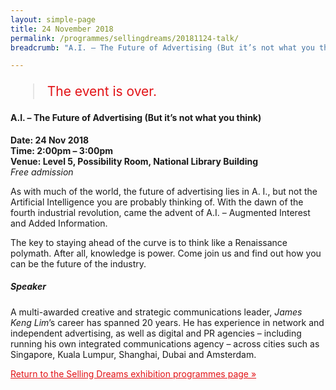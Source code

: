 ```yaml
---
layout: simple-page
title: 24 November 2018
permalink: /programmes/sellingdreams/20181124-talk/
breadcrumb: "A.I. – The Future of Advertising (But it’s not what you think)"

---
```


<blockquote style="color: #E21216; font-size: 150%;">The event is over.</blockquote>

<h4>A.I. – The Future of Advertising (But it’s not what you think)</h4>

__Date: 24 Nov 2018__<br>
__Time: 2:00pm – 3:00pm__<br>
__Venue: Level 5, Possibility Room, National Library Building__<br>
_Free admission_

As with much of the world, the future of advertising lies in A. I., but not the Artificial Intelligence you are probably thinking of. With the dawn of the fourth industrial revolution, came the advent of A.I. – Augmented Interest and Added Information.

The key to staying ahead of the curve is to think like a Renaissance polymath. After all, knowledge is power. Come join us and find out how you can be the future of the industry.

##### Speaker
A multi-awarded creative and strategic communications leader, _James Keng Lim_’s career has spanned 20 years. He has experience in network and independent advertising, as well as digital and PR agencies – including running his own integrated communications agency – across cities such as Singapore, Kuala Lumpur, Shanghai, Dubai and Amsterdam.

<a href="/exhibitions/past-exhibitions/sellingdreams/programmes/" style="color:#E21216;">Return to the Selling Dreams exhibition programmes page &#187;</a>
